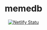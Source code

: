 <p><h1 align="center">memedb</h1></p>

<p align="center">
    <a href="https://app.netlify.com/sites/memewall/deploys"><img src="https://api.netlify.com/api/v1/badges/a8cf3721-eff0-429c-a4b1-54927c475531/deploy-status" alt="Netlify Statu"></a>
</p>
